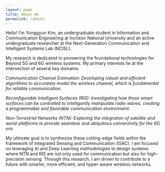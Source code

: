 ```yaml
---
layout: page
title: About me
permalink: /about/
---
```

Hello! I’m Yonggyun Kim, an undergraduate student in Information and Communication Engineering at Incheon National University and an active undergraduate researcher at the Next-Generation Communication and Intelligent Systems Lab (NCISL).

My research is dedicated to pioneering the foundational technologies for Beyond 5G and 6G wireless systems. My primary interests lie at the intersection of several key domains:

*Communication Channel Estimation: Developing robust and efficient algorithms to accurately model the wireless channel, which is fundamental for reliable communication.*

*Reconfigurable Intelligent Surfaces (RIS): Investigating how these smart surfaces can be controlled to intelligently manipulate radio waves, creating a programmable and favorable communication environment.*

*Non-Terrestrial Networks (NTN): Exploring the integration of satellite and aerial platforms to provide seamless and ubiquitous connectivity for the 6G era.*

My ultimate goal is to synthesize these cutting-edge fields within the framework of Integrated Sensing and Communication (ISAC). I am focused on leveraging AI and Deep Learning methodologies to design systems where NTN and RIS are not only used for communication but also for high-precision sensing. Through this research, I am driven to contribute to a future with smarter, more efficient, and hyper-aware wireless networks.